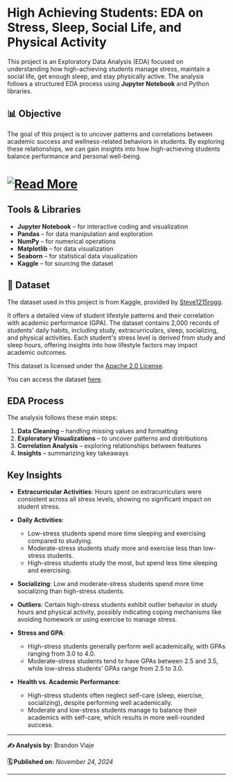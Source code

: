 # High Achieving Students: EDA on Stress, Sleep, Social Life, and Physical Activity

This project is an Exploratory Data Analysis (EDA) focused on understanding how high-achieving students manage stress, maintain a social life, get enough sleep, and stay physically active. The analysis follows a structured EDA process using **Jupyter Notebook** and Python libraries.

## 📊 Objective
The goal of this project is to uncover patterns and correlations between academic success and wellness-related behaviors in students. By exploring these relationships, we can gain insights into how high-achieving students balance performance and personal well-being.
    
# [![Read More](https://img.shields.io/badge/Read-More-blue?style=for-the-badge&logo=readthedocs)](Student-Performance-EDA/StudentPerformanceEDA.ipynb)

## Tools & Libraries
- **Jupyter Notebook** – for interactive coding and visualization
- **Pandas** – for data manipulation and exploration  
- **NumPy** – for numerical operations  
- **Matplotlib** – for data visualization  
- **Seaborn** – for statistical data visualization  
- **Kaggle** – for sourcing the dataset

## 📅 Dataset
The dataset used in this project is from Kaggle, provided by [Steve1215rogg](https://www.kaggle.com/steve1215rogg).

It offers a detailed view of student lifestyle patterns and their correlation with academic performance (GPA). The dataset contains 2,000 records of students' daily habits, including study, extracurriculars, sleep, socializing, and physical activities. Each student's stress level is derived from study and sleep hours, offering insights into how lifestyle factors may impact academic outcomes.

This dataset is licensed under the [Apache 2.0 License](https://www.apache.org/licenses/LICENSE-2.0).

You can access the dataset [here](https://www.kaggle.com/datasets/steve1215rogg/student-lifestyle-dataset).

## EDA Process
The analysis follows these main steps:
1. **Data Cleaning** – handling missing values and formatting
2. **Exploratory Visualizations** – to uncover patterns and distributions
3. **Correlation Analysis** – exploring relationships between features
4. **Insights** – summarizing key takeaways

## Key Insights

- **Extracurricular Activities**: Hours spent on extracurriculars were consistent across all stress levels, showing no significant impact on student stress.
  
- **Daily Activities**:
  - Low-stress students spend more time sleeping and exercising compared to studying.
  - Moderate-stress students study more and exercise less than low-stress students.
  - High-stress students study the most, but spend less time sleeping and exercising.
  
- **Socializing**: Low and moderate-stress students spend more time socializing than high-stress students.

- **Outliers**: Certain high-stress students exhibit outlier behavior in study hours and physical activity, possibly indicating coping mechanisms like avoiding homework or using exercise to manage stress.

- **Stress and GPA**: 
  - High-stress students generally perform well academically, with GPAs ranging from 3.0 to 4.0.
  - Moderate-stress students tend to have GPAs between 2.5 and 3.5, while low-stress students’ GPAs range from 2.5 to 3.0.

- **Health vs. Academic Performance**: 
  - High-stress students often neglect self-care (sleep, exercise, socializing), despite performing well academically.
  - Moderate and low-stress students manage to balance their academics with self-care, which results in more well-rounded success.

---

**✍️ Analysis by:** Brandon Viaje

**🗓️ Published on:**  *November 24, 2024*  

---

